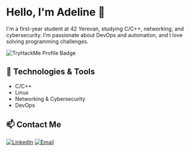 # Hello, I'm Adeline 👋

I'm a first-year student at 42 Yerevan, studying C/C++, networking, and cybersecurity. I'm passionate about DevOps and automation, and I love solving programming challenges.  

![TryHackMe Profile Badge](https://tryhackme.com/api/v2/badges/public-profile?userPublicId=2608564)

## 🔧 Technologies & Tools
- C/C++
- Linux
- Networking & Cybersecurity
- DevOps

## 📫 Contact Me
[![LinkedIn](https://upload.wikimedia.org/wikipedia/commons/0/01/LinkedIn_Logo_2013.png)](https://www.linkedin.com/in/adelineeminian/)
[![Email](https://upload.wikimedia.org/wikipedia/commons/6/67/Email_icon.png)](mailto:adelineeminian13@gmail.com)
